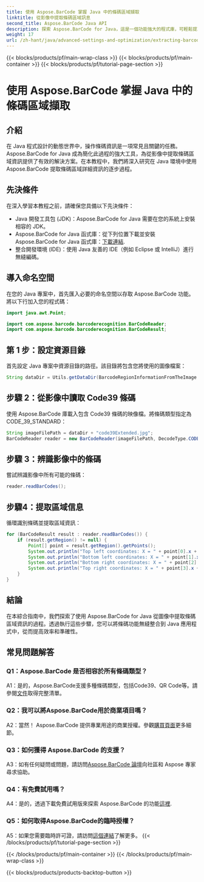 ```yaml
---
title: 使用 Aspose.BarCode 掌握 Java 中的條碼區域擷取
linktitle: 從影像中提取條碼區域訊息
second_title: Aspose.BarCode Java API
description: 探索 Aspose.BarCode for Java，這是一個功能強大的程式庫，可輕鬆提取條碼區域詳細資訊。精確增強您的 Java 應用程式。
weight: 17
url: /zh-hant/java/advanced-settings-and-optimization/extracting-barcode-region-information/
---
```


{{< blocks/products/pf/main-wrap-class >}}
{{< blocks/products/pf/main-container >}}
{{< blocks/products/pf/tutorial-page-section >}}

# 使用 Aspose.BarCode 掌握 Java 中的條碼區域擷取

## 介紹

在 Java 程式設計的動態世界中，操作條碼資訊是一項常見且關鍵的任務。 Aspose.BarCode for Java 成為簡化此過程的強大工具，為從影像中提取條碼區域資訊提供了有效的解決方案。在本教程中，我們將深入研究在 Java 環境中使用 Aspose.BarCode 提取條碼區域詳細資訊的逐步過程。

## 先決條件

在深入學習本教程之前，請確保您具備以下先決條件：

- Java 開發工具包 (JDK)：Aspose.BarCode for Java 需要在您的系統上安裝相容的 JDK。
-  Aspose.BarCode for Java 函式庫：從下列位置下載並安裝 Aspose.BarCode for Java 函式庫：[下載連結](https://releases.aspose.com/barcode/java/).
- 整合開發環境 (IDE)：使用 Java 友善的 IDE（例如 Eclipse 或 IntelliJ）進行無縫編碼。

## 導入命名空間

在您的 Java 專案中，首先匯入必要的命名空間以存取 Aspose.BarCode 功能。將以下行加入您的程式碼：

```java
import java.awt.Point;

import com.aspose.barcode.barcoderecognition.BarCodeReader;
import com.aspose.barcode.barcoderecognition.BarCodeResult;


```

## 第 1 步：設定資源目錄

首先設定 Java 專案中資源目錄的路徑。該目錄將包含您將使用的圖像檔案：

```java
String dataDir = Utils.getDataDir(BarcodeRegionInformationFromTheImage.class) + "BarcodeReader/advanced_features/";
```

## 步驟 2：從影像中讀取 Code39 條碼

使用 Aspose.BarCode 庫載入包含 Code39 條碼的映像檔。將條碼類型指定為 CODE_39_STANDARD：

```java
String imageFilePath = dataDir + "code39Extended.jpg";
BarCodeReader reader = new BarCodeReader(imageFilePath, DecodeType.CODE_39_STANDARD);
```

## 步驟 3：辨識影像中的條碼

嘗試辨識影像中所有可能的條碼：

```java
reader.readBarCodes();
```

## 步驟4：提取區域信息

循環識別條碼並提取區域資訊：

```java
for (BarCodeResult result : reader.readBarCodes()) {
    if (result.getRegion() != null) {
        Point[] point = result.getRegion().getPoints();
        System.out.println("Top left coordinates: X = " + point[0].x + ", Y = " + point[0].y);
        System.out.println("Bottom left coordinates: X = " + point[1].x + ", Y = " + point[1].y);
        System.out.println("Bottom right coordinates: X = " + point[2].x + ", Y = " + point[2].y);
        System.out.println("Top right coordinates: X = " + point[3].x + ", Y = " + point[3].y);
    }
}
```

## 結論

在本綜合指南中，我們探索了使用 Aspose.BarCode for Java 從圖像中提取條碼區域資訊的過程。透過執行這些步驟，您可以將條碼功能無縫整合到 Java 應用程式中，從而提高效率和準確性。

## 常見問題解答

### Q1：Aspose.BarCode 是否相容於所有條碼類型？

 A1：是的，Aspose.BarCode支援多種條碼類型，包括Code39、QR Code等。請參閱[文件](https://reference.aspose.com/barcode/java/)取得完整清單。

### Q2：我可以將Aspose.BarCode用於商業項目嗎？

 A2：當然！ Aspose.BarCode 提供專業用途的商業授權。參觀[購買頁面](https://purchase.aspose.com/buy)更多細節。

### Q3：如何獲得 Aspose.BarCode 的支援？

 A3：如有任何疑問或問題，請訪問[Aspose.BarCode 論壇](https://forum.aspose.com/c/barcode/13)向社區和 Aspose 專家尋求協助。

### Q4：有免費試用嗎？

 A4：是的，透過下載免費試用版來探索 Aspose.BarCode 的功能[這裡](https://releases.aspose.com/).

### Q5：如何取得Aspose.BarCode的臨時授權？

 A5：如果您需要臨時許可證，請訪問[這個連結](https://purchase.aspose.com/temporary-license/)了解更多。
{{< /blocks/products/pf/tutorial-page-section >}}

{{< /blocks/products/pf/main-container >}}
{{< /blocks/products/pf/main-wrap-class >}}

{{< blocks/products/products-backtop-button >}}
